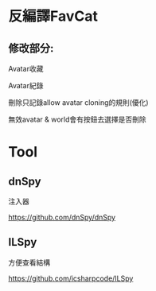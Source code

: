 # 反編譯FavCat

## 修改部分:

Avatar收藏

Avatar紀錄

刪除只記錄allow avatar cloning的規則(優化)

無效avatar & world會有按鈕去選擇是否刪除

# Tool

## dnSpy

注入器

https://github.com/dnSpy/dnSpy




## ILSpy

方便查看結構

https://github.com/icsharpcode/ILSpy
